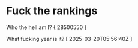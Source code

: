 # Fuck the rankings

Who the hell am I?
{ 28500550 }

What fucking year is it?
[ 2025-03-20T05:56:40Z ]

